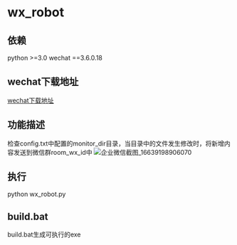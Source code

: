 # wx_robot
## 依赖
python >=3.0
wechat ==3.6.0.18

## wechat下载地址
[wechat下载地址](https://github.com/crazy-bit/wx_robot/releases/download/wechat/WeChat3.6.0.18.exe)

## 功能描述
检查config.txt中配置的monitor_dir目录，当目录中的文件发生修改时，将新增内容发送到微信群room_wx_id中
![企业微信截图_16639198906070](https://user-images.githubusercontent.com/7219194/191915999-c6748c42-2476-4ead-bf36-f17538cf69f4.png)

## 执行
python wx_robot.py

## build.bat
build.bat生成可执行的exe
